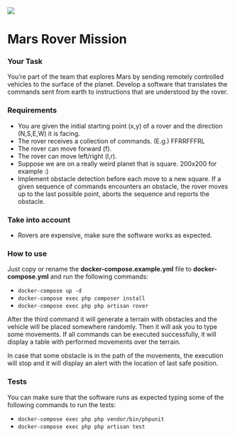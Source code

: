 ![](https://i.imgur.com/Uf2bXDx.jpg)

# Mars Rover Mission

### Your Task
You’re part of the team that explores Mars by sending remotely controlled vehicles to the surface of the planet. Develop a software that translates the commands sent from earth to instructions that are understood by the rover.

### Requirements
* You are given the initial starting point (x,y) of a rover and the direction (N,S,E,W) it is facing.
* The rover receives a collection of commands. (E.g.) FFRRFFFRL
* The rover can move forward (f).
* The rover can move left/right (l,r).
* Suppose we are on a really weird planet that is square. 200x200 for example :)
* Implement obstacle detection before each move to a new square. If a given
sequence of commands encounters an obstacle, the rover moves up to the last possible point, aborts the sequence and reports the obstacle.

### Take into account
* Rovers are expensive, make sure the software works as expected.

### How to use
Just copy or rename the __docker-compose.example.yml__ file to __docker-compose.yml__ and run the following commands:
* `docker-compose up -d`
* `docker-compose exec php composer install`
* `docker-compose exec php php artisan rover`

After the third command it will generate a terrain with obstacles and the vehicle will
be placed somewhere randomly. Then it will ask you to type some movements. If all
commands can be executed successfully, it will display a table with performed movements
over the terrain.

In case that some obstacle is in the path of the movements, the execution will stop and
it will display an alert with the location of last safe position.

### Tests
You can make sure that the software runs as expected typing some of the following commands
to run the tests:
* `docker-compose exec php php vendor/bin/phpunit`
* `docker-compose exec php php artisan test`


